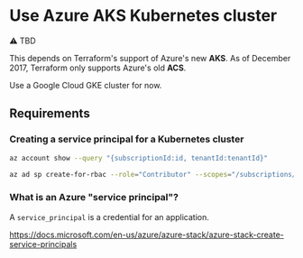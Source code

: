 # Use Azure AKS Kubernetes cluster

⚠️ TBD

This depends on Terraform's support of Azure's new **AKS**. As of December 2017, Terraform only supports Azure's old **ACS**.

Use a Google Cloud GKE cluster for now.

## Requirements

### Creating a service principal for a Kubernetes cluster

```sh
az account show --query "{subscriptionId:id, tenantId:tenantId}"
```

```sh
az ad sp create-for-rbac --role="Contributor" --scopes="/subscriptions/${SUBSCRIPTION_ID}"
```

### What is an Azure "service principal"?

A `service_principal` is a credential for an application.

<https://docs.microsoft.com/en-us/azure/azure-stack/azure-stack-create-service-principals>
